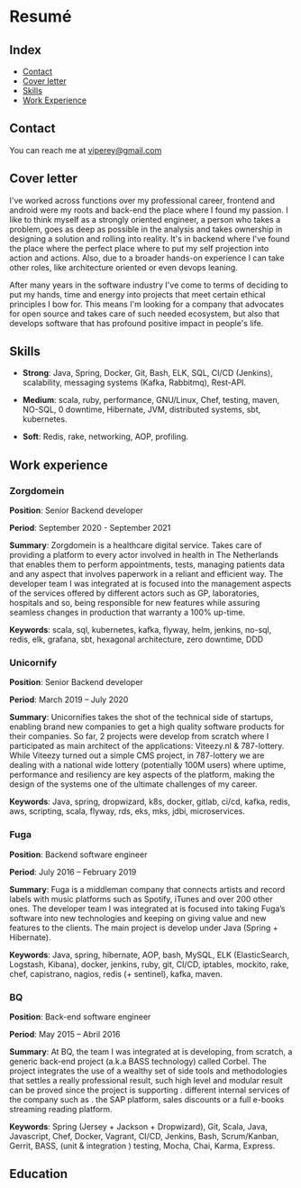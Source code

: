 # Resumé

## Index

+ [Contact](#contact)
+ [Cover letter](#cover-letter)
+ [Skills](#skills)
+ [Work Experience](#work-experience)

## Contact

You can reach me at [viperey@gmail.com](mailto:viperey@gmail.com)


## Cover letter

I've worked across functions over my professional career, frontend and android were my roots and back-end the place where I found my passion.
I like to think myself as a strongly oriented engineer, a person who takes a problem, goes as deep as possible in the analysis and takes ownership in designing a solution and rolling into reality.
It's in backend where I've found the place where the perfect place where to put my self projection into action and actions. Also, due to a broader hands-on experience I can take other roles, like architecture oriented or even devops leaning.  

After many years in the software industry I've come to terms of deciding to put my hands, time and energy into projects that meet certain ethical principles I bow for. This means I'm looking for a company that advocates for open source and takes care of such needed ecosystem, but also that develops software that has profound positive impact in people's life.


## Skills

- **Strong**: Java, Spring, Docker, Git, Bash, ELK, SQL, CI/CD (Jenkins),  scalability, messaging systems (Kafka, Rabbitmq), Rest-API.

- **Medium**: scala, ruby, performance, GNU/Linux, Chef, testing, maven, NO-SQL, 0 downtime, Hibernate, JVM, distributed systems, sbt, kubernetes.

- **Soft**: Redis, rake, networking, AOP, profiling.


## Work experience

### Zorgdomein

**Position**: Senior Backend developer  

**Period**: September 2020 - September 2021  

**Summary**: Zorgdomein is a healthcare digital service. Takes care of providing a platform to every actor involved in health in The Netherlands that enables them to perform appointments, tests, managing patients data and any aspect that involves paperwork in a reliant and efficient way. The developer team I was integrated at is focused into the management aspects of the services offered by different actors such as GP, laboratories, hospitals and so, being responsible for new features while assuring seamless changes in production that warranty a 100% up-time.  

**Keywords**: scala, sql, kubernetes, kafka, flyway, helm, jenkins, no-sql, redis, elk, grafana, sbt, hexagonal architecture, zero downtime, DDD


### Unicornify

**Position**: Senior Backend developer  

**Period**: March 2019 – July 2020  

**Summary**: Unicornifies takes the shot of the technical side of startups, enabling brand new companies to get a high quality software products for their companies. So far, 2 projects were develop from scratch where I participated as main architect of the applications: Viteezy.nl & 787-lottery. While Viteezy turned out a simple CMS project, in 787-lottery we are dealing with a national wide lottery (potentially 100M users) where uptime, performance and resiliency are key aspects of the platform, making the design of the systems one of the ultimate challenges of my career.  

**Keywords**: Java, spring, dropwizard, k8s, docker, gitlab, ci/cd, kafka, redis, aws, scripting, scala, flyway, rds, eks, mks, jdbi, microservices.  



### Fuga

**Position**: Backend software engineer  

**Period**: July 2016 – February 2019  

**Summary**: Fuga is a middleman company that connects artists and record labels with music platforms such as Spotify, iTunes  and over 200 other ones. The developer team I was integrated at is focused into taking Fuga’s software into new technologies and keeping on giving value and new features to the clients. The main project is develop under Java (Spring + Hibernate).  

**Keywords**: Java, spring, hibernate, AOP, bash, MySQL, ELK (ElasticSearch, Logstash, Kibana), docker, jenkins, ruby, git, CI/CD, iptables, mockito, rake, chef, capistrano, nagios, redis (+ sentinel), kafka, maven.  



### BQ

**Position**: Back-end software engineer  

**Period**: May 2015 – Abril 2016  

**Summary**: At BQ, the team I was integrated at is developing, from scratch, a generic back-end project  (a.k.a BASS technology) called Corbel. The project integrates the use of a wealthy set of side tools and methodologies that settles  a really professional result, such high level and modular result can be proved since the project is supporting . different internal services of the company such as . the SAP platform, sales discounts or a full e-books streaming reading platform.

**Keywords**: Spring (Jersey + Jackson + Dropwizard), Git, Scala, Java, Javascript, Chef, Docker, Vagrant, CI/CD,   Jenkins, Bash, Scrum/Kanban, Gerrit, BASS, (unit & integration ) testing, Mocha, Chai, Karma, Express.


## Education
